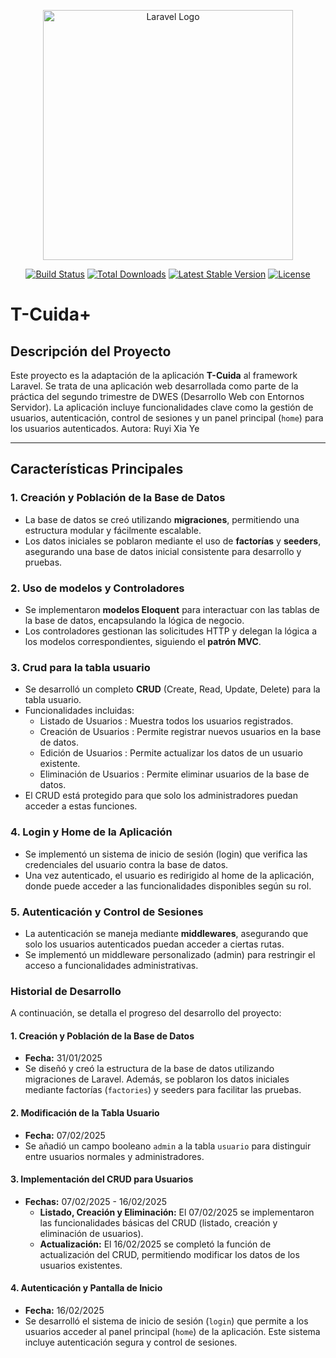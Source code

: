 <p align="center"><a href="https://laravel.com" target="_blank"><img src="https://raw.githubusercontent.com/laravel/art/master/logo-lockup/5%20SVG/2%20CMYK/1%20Full%20Color/laravel-logolockup-cmyk-red.svg" width="400" alt="Laravel Logo"></a></p>

<p align="center">
<a href="https://github.com/laravel/framework/actions"><img src="https://github.com/laravel/framework/workflows/tests/badge.svg" alt="Build Status"></a>
<a href="https://packagist.org/packages/laravel/framework"><img src="https://img.shields.io/packagist/dt/laravel/framework" alt="Total Downloads"></a>
<a href="https://packagist.org/packages/laravel/framework"><img src="https://img.shields.io/packagist/v/laravel/framework" alt="Latest Stable Version"></a>
<a href="https://packagist.org/packages/laravel/framework"><img src="https://img.shields.io/packagist/l/laravel/framework" alt="License"></a>
</p>

# T-Cuida+

## Descripción del Proyecto
Este proyecto es la adaptación de la aplicación **T-Cuida** al framework Laravel. Se trata de una aplicación web desarrollada como parte de la práctica del segundo trimestre de DWES (Desarrollo Web con Entornos Servidor). La aplicación incluye funcionalidades clave como la gestión de usuarios, autenticación, control de sesiones y un panel principal (`home`) para los usuarios autenticados.
Autora: Ruyi Xia Ye

---

## Características Principales

### 1. **Creación y Población de la Base de Datos**
- La base de datos se creó utilizando **migraciones**, permitiendo una estructura modular y fácilmente escalable.
- Los datos iniciales se poblaron mediante el uso de **factorías** y **seeders**, asegurando una base de datos inicial consistente para desarrollo y pruebas.

### 2. **Uso de modelos y Controladores**
- Se implementaron **modelos Eloquent** para interactuar con las tablas de la base de datos, encapsulando la lógica de negocio.
- Los controladores gestionan las solicitudes HTTP y delegan la lógica a los modelos correspondientes, siguiendo el **patrón MVC**.

### 3. **Crud para la tabla usuario**
- Se desarrolló un completo **CRUD** (Create, Read, Update, Delete) para la tabla usuario.
- Funcionalidades incluidas:
    - Listado de Usuarios : Muestra todos los usuarios registrados.
    - Creación de Usuarios : Permite registrar nuevos usuarios en la base de datos.
    - Edición de Usuarios : Permite actualizar los datos de un usuario existente.
    - Eliminación de Usuarios : Permite eliminar usuarios de la base de datos.
- El CRUD está protegido para que solo los administradores puedan acceder a estas funciones.

### 4. **Login y Home de la Aplicación**
- Se implementó un sistema de inicio de sesión (login) que verifica las credenciales del usuario contra la base de datos.
- Una vez autenticado, el usuario es redirigido al home de la aplicación, donde puede acceder a las funcionalidades disponibles según su rol.

### 5. **Autenticación y Control de Sesiones**
- La autenticación se maneja mediante **middlewares**, asegurando que solo los usuarios autenticados puedan acceder a ciertas rutas.
- Se implementó un middleware personalizado (admin) para restringir el acceso a funcionalidades administrativas.

### Historial de Desarrollo

A continuación, se detalla el progreso del desarrollo del proyecto:

#### 1. **Creación y Población de la Base de Datos**
- **Fecha:** 31/01/2025
- Se diseñó y creó la estructura de la base de datos utilizando migraciones de Laravel. Además, se poblaron los datos iniciales mediante factorías (`factories`) y seeders para facilitar las pruebas.

#### 2. **Modificación de la Tabla Usuario**
- **Fecha:** 07/02/2025
- Se añadió un campo booleano `admin` a la tabla `usuario` para distinguir entre usuarios normales y administradores.

#### 3. **Implementación del CRUD para Usuarios**
- **Fechas:** 07/02/2025 - 16/02/2025
  - **Listado, Creación y Eliminación:** El 07/02/2025 se implementaron las funcionalidades básicas del CRUD (listado, creación y eliminación de usuarios).
  - **Actualización:** El 16/02/2025 se completó la función de actualización del CRUD, permitiendo modificar los datos de los usuarios existentes.

#### 4. **Autenticación y Pantalla de Inicio**
- **Fecha:** 16/02/2025
- Se desarrolló el sistema de inicio de sesión (`login`) que permite a los usuarios acceder al panel principal (`home`) de la aplicación. Este sistema incluye autenticación segura y control de sesiones.